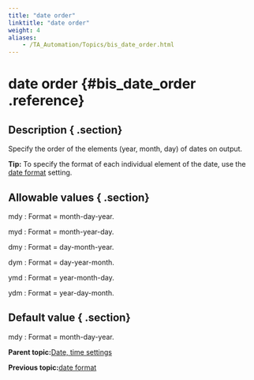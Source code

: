 ```yaml
--- 
title: "date order"
linktitle: "date order"
weight: 4
aliases: 
    - /TA_Automation/Topics/bis_date_order.html
---
```

# date order {#bis_date_order .reference}

## Description { .section}

Specify the order of the elements \(year, month, day\) of dates on output.

**Tip:** To specify the format of each individual element of the date, use the [date format](bis_date_format.html) setting.

## Allowable values { .section}

mdy
:   Format = month-day-year.

myd
:   Format = month-year-day.

dmy
:   Format = day-month-year.

dym
:   Format = day-year-month.

ymd
:   Format = year-month-day.

ydm
:   Format = year-day-month.

## Default value { .section}

mdy
:   Format = month-day-year.

**Parent topic:**[Date, time settings](../../TA_Automation/Topics/bis_date_time.html)

**Previous topic:**[date format](../../TA_Automation/Topics/bis_date_format.html)


